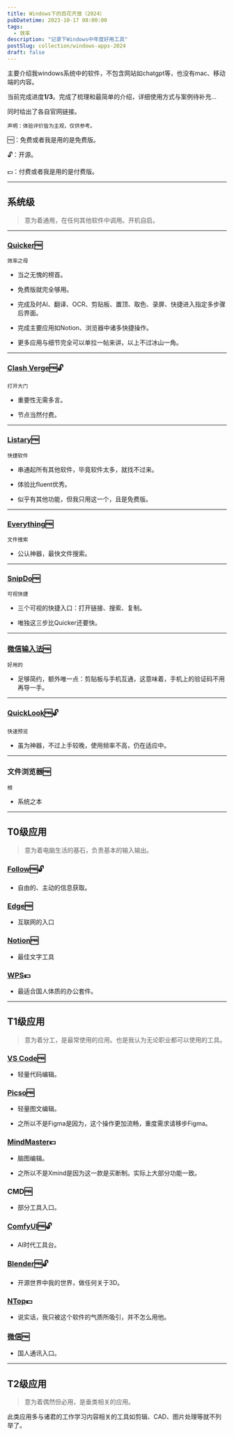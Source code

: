```yaml
---
title: Windows下的百花齐放（2024）
pubDatetime: 2023-10-17 08:00:00
tags:
  - 效率
description: "记录下Windows中年度好用工具"
postSlug: collection/windows-apps-2024
draft: false
---
```


主要介绍我windows系统中的软件，不包含网站如chatgpt等，也没有mac、移动端的内容。

当前完成进度**1/3**。完成了梳理和最简单的介绍，详细使用方式与案例待补充...

同时给出了各自官网链接。

`声明：体验评价皆为主观，仅供参考。
`

🆓：免费或者我是用的是免费版。

🔓：开源。

💵：付费或者我是用的是付费版。

---

## 系统级

> 意为着通用，在任何其他软件中调用。开机自启。

---

### [**Quicker**](https://getquicker.net/)🆓

`效率之母`

- 当之无愧的榜首。

- 免费版就完全够用。

- 完成及时AI、翻译、OCR、剪贴板、置顶、取色、录屏、快捷进入指定多步骤后界面。

- 完成主要应用如Notion、浏览器中诸多快捷操作。

- 更多应用与细节完全可以单拉一帖来讲，以上不过冰山一角。

---

### [**Clash Verge**](https://github.com/clash-verge-rev/clash-verge-rev)🆓🔓

`打开大门`

- 重要性无需多言。

- 节点当然付费。

---

### [**Listary**](https://www.listary.net/)🆓

`快捷软件`

- 串通起所有其他软件，毕竟软件太多，就找不过来。

- 体验比fluent优秀。

- 似乎有其他功能，但我只用这一个，且是免费版。

---

### [**Everything**](https://www.voidtools.com/zh-cn/support/everything/)🆓

`文件搜索`

- 公认神器，最快文件搜索。

---

### [**SnipDo**](https://snipdo-app.com/)🆓

`可视快捷`

- 三个可视的快捷入口：打开链接、搜索、复制。

- 唯独这三步比Quicker还要快。

---

### [**微信输入法**](https://z.weixin.qq.com/)🆓

`好用的`

- 足够简约，额外唯一点：剪贴板与手机互通，这意味着，手机上的验证码不用再导一手。

---

### [**QuickLook**](https://github.com/QL-Win/QuickLook/releases)🆓🔓

`快速预览`

- 虽为神器，不过上手较晚，使用频率不高，仍在适应中。

---

### **文件浏览器**🆓

`根`

- 系统之本

---

## T0级应用

> 意为着电脑生活的基石，负责基本的输入输出。

### [**Follow**](https://github.com/RSSNext/Follow)🆓🔓

- 自由的、主动的信息获取。

### [**Edge**](https://www.microsoft.com/zh-cn/edge)🆓

- 互联网的入口

### [**Notion**](https://www.notion.so/)🆓

- 最佳文字工具

### [**WPS**](https://www.wps.cn/)💵

- 最适合国人体质的办公套件。

---

## T1级应用

> 意为着分工，是最常使用的应用。也是我认为无论职业都可以使用的工具。

### [**VS Code**](https://code.visualstudio.com/)🆓

- 轻量代码编辑。

### [**Picso**](https://pixso.cn)🆓

- 轻量图文编辑。

- 之所以不是Figma是因为，这个操作更加流畅，重度需求请移步Figma。

### [**MindMaster**](https://www.edrawsoft.cn/mindmaster/)💵

- 脑图编辑。

- 之所以不是Xmind是因为这一款是买断制。实际上大部分功能一致。

### **CMD**🆓

- 部分工具入口。

### [**ComfyUI**](https://github.com/comfyanonymous/ComfyUI)🆓🔓

- AI时代工具台。

### [**Blender**](https://www.blender.org/)🆓🔓

- 开源世界中我的世界，做任何关于3D。

### [**NTop**](https://ntopology.com/)💵

- 说实话，我只被这个软件的气质所吸引，并不怎么用他。

### [**微信**](https://weixin.qq.com/)🆓

- 国人通讯入口。

---

## T2级应用

> 意为着偶然但必用，是垂类相关的应用。

此类应用多与诸君的工作学习内容相关的工具如剪辑、CAD、图片处理等就不列举了。 